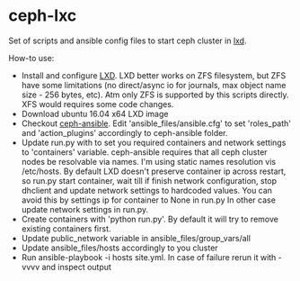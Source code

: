 # ceph-lxc

Set of scripts and ansible config files to start ceph cluster in [lxd](https://www.ubuntu.com/cloud/lxd).

How-to use:
* Install and configure [LXD](https://www.stgraber.org/2016/03/11/lxd-2-0-blog-post-series-012/).
  LXD better works on ZFS filesystem, but ZFS have
  some limitations (no direct/async io for journals, max object name size - 256 bytes, etc).
  Atm only ZFS is supported by this scripts directly. XFS would requires some code changes.
* Download ubuntu 16.04 x64 LXD image
* Checkout [ceph-ansible](https://github.com/ceph/ceph-ansible). Edit 'ansible_files/ansible.cfg' to
  set 'roles_path' and 'action_plugins' accordingly to ceph-ansible folder.
* Update run.py with to set you required containers and network settings to 'containers' variable.
  ceph-ansible requires that all ceph cluster nodes be resolvable via names. I'm using static names
  resolution vis /etc/hosts. By default LXD doesn't preserve container ip across restart, so run.py
  start container, wait till if finish network configuration, stop dhclient and update network
  settings to hardcoded values. You can avoid this by settings ip for container to None in run.py
  In other case update network settings in run.py.
* Create containers with 'python run.py'. By default it will try to remove existing containers first.
* Update public_network variable in ansible_files/group_vars/all
* Update ansible_files/hosts accordingly to you cluster
* Run ansible-playbook -i hosts site.yml. In case of failure rerun it with -vvvv and inspect output
